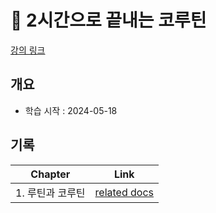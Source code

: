 # 📖 2시간으로 끝내는 코루틴

[강의 링크](https://www.inflearn.com/course/2%EC%8B%9C%EA%B0%84%EC%9C%BC%EB%A1%9C-%EB%81%9D%EB%82%B4%EB%8A%94-%EC%BD%94%EB%A3%A8%ED%8B%B4)

## 개요
- 학습 시작 : 2024-05-18

## 기록
| **Chapter** | **Link**                                                        |
| ----------- | --------------------------------------------------------------- |
| 1. 루틴과 코루틴  | [related docs](👩🏻‍💻-Kotlin/2hours-for-coroutine/chapter1.md) |
